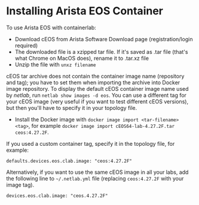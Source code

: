 # Installing Arista EOS Container

To use Arista EOS with containerlab:

* Download cEOS from Arista Software Download page (registration/login required)
* The downloaded file is a xzipped tar file. If it's saved as .tar file (that's what Chrome on MacOS does), rename it to .tar.xz file
* Unzip the file with `unxz filename`

cEOS tar archive does not contain the container image name (repository and tag); you have to set them when importing the archive into Docker image repository. To display the default cEOS container image name used by *netlab*, run `netlab show images -d eos`. You can use a different tag for your cEOS image (very useful if you want to test different cEOS versions), but then you'll have to specify it in your topology file.

* Install the Docker image with `docker image import <tar-filename> <tag>`, for example `docker image import cEOS64-lab-4.27.2F.tar ceos:4.27.2F`.

If you used a custom container tag, specify it in the topology file, for example:

```
defaults.devices.eos.clab.image: "ceos:4.27.2F"
```

Alternatively, if you want to use the same cEOS image in all your labs, add the following line to `~/.netlab.yml` file (replacing `ceos:4.27.2F` with your image tag).

```
devices.eos.clab.image: "ceos.4.27.2F"
```
